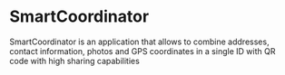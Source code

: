 # SmartCoordinator
SmartCoordinator is an application that allows to combine addresses, contact information, photos and GPS coordinates in a single ID with QR code with high sharing capabilities
